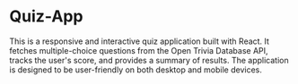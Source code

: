 # Quiz-App
This is a responsive and interactive quiz application built with React. It fetches multiple-choice questions from the Open Trivia Database API, tracks the user's score, and provides a summary of results. The application is designed to be user-friendly on both desktop and mobile devices.
